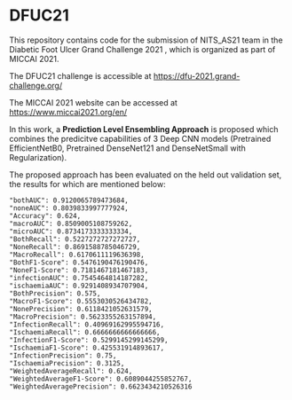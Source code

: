 # DFUC21
This repository contains code for the submission of NITS_AS21 team in the Diabetic Foot Ulcer Grand Challenge 2021 , which is organized as part of MICCAI 2021.


The DFUC21 challenge is accessible at https://dfu-2021.grand-challenge.org/

The MICCAI 2021 website can be accessed at https://www.miccai2021.org/en/

In this work, a **Prediction Level Ensembling Approach** is proposed which combines the predicitve capabilities of 3 Deep CNN models (Pretrained EfficientNetB0, Pretrained DenseNet121 and DenseNetSmall with Regularization).

The proposed approach has been evaluated on the held out validation set, the results for which are mentioned below:

    "bothAUC": 0.9120065789473684,
    "noneAUC": 0.8039833997777924,
    "Accuracy": 0.624,
    "macroAUC": 0.8509005108759262,
    "microAUC": 0.8734173333333334,
    "BothRecall": 0.5227272727272727,
    "NoneRecall": 0.8691588785046729,
    "MacroRecall": 0.6170611119636398,
    "BothF1-Score": 0.5476190476190476,
    "NoneF1-Score": 0.7181467181467183,
    "infectionAUC": 0.7545464814187282,
    "ischaemiaAUC": 0.9291408934707904,
    "BothPrecision": 0.575,
    "MacroF1-Score": 0.5553030526434782,
    "NonePrecision": 0.6118421052631579,
    "MacroPrecision": 0.5623355263157894,
    "InfectionRecall": 0.40969162995594716,
    "IschaemiaRecall": 0.6666666666666666,
    "InfectionF1-Score": 0.5299145299145299,
    "IschaemiaF1-Score": 0.425531914893617,
    "InfectionPrecision": 0.75,
    "IschaemiaPrecision": 0.3125,
    "WeightedAverageRecall": 0.624,
    "WeightedAverageF1-Score": 0.6089044255852767,
    "WeightedAveragePrecision": 0.6623434210526316
